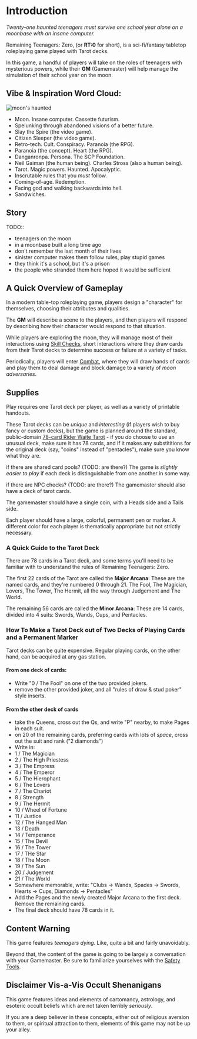 # Introduction

_Twenty-one haunted teenagers must survive one school year alone on a moonbase with an insane computer._

Remaining Teenagers: Zero, (or **RT:0** for short), is a sci-fi/fantasy tabletop roleplaying game played with Tarot decks.

In this game, a handful of players will take on the roles of teenagers with mysterious powers,
while their **GM** (Gamemaster) will help manage the simulation of their school year on the moon.

## Vibe & Inspiration Word Cloud:

![moon's haunted](images/moonhaunted.jpg)

* Moon. Insane computer. Cassette futurism.
* Spelunking through abandoned visions of a better future.
* Slay the Spire (the video game).
* Citizen Sleeper (the video game).
* Retro-tech. Cult. Conspiracy. Paranoia (the RPG).
* Paranoia (the concept). Heart (the RPG).
* Danganronpa. Persona. The SCP Foundation.
* Neil Gaiman (the human being). Charles Stross (also a human being).
* Tarot. Magic powers. Haunted. Apocalyptic.
* Inscrutable rules that you _must_ follow.
* Coming-of-age. Redemption.
* Facing god and walking backwards into hell.
* Sandwiches.

## Story
TODO::

* teenagers on the moon
* in a moonbase built a long time ago
* don't remember the last month of their lives
* sinister computer makes them follow rules, play stupid games
* they think it's a school, but it's a prison
* the people who stranded them here hoped it would be sufficient

## A Quick Overview of Gameplay

In a modern table-top roleplaying game, players design a "character" for themselves, choosing their attributes and qualities.

The **GM** will describe a scene to the players, and then players will respond by describing
how their character would respond to that situation.

While players are exploring the moon, they will manage most of their interactions using [Skill Checks](./skill_checks.md),
short interactions where they draw cards from their Tarot decks to determine success or failure at a variety of tasks.

Periodically, players will enter [Combat](./combat.md), where they will draw hands of cards and play them to
deal damage and block damage to a variety of _moon adversaries_.

## Supplies

Play requires one Tarot deck per player, as well as a variety of printable handouts.

These Tarot decks can be _unique_ and _interesting_ (if players wish to buy fancy or custom decks),
but the game is planned around the standard, public-domain
[78-card Rider Waite Tarot](https://en.wikipedia.org/wiki/Rider%E2%80%93Waite_Tarot) -
if you _do_ choose to use an unusual deck, make sure it has 78 cards, and if it makes any substititions for the original deck
(say, "coins" instead of "pentacles"), make sure you know what they are.

if there are shared card pools? (TODO: are there?)
The game is _slightly easier to play_ if each deck is distinguishable from one another in some way.

if there are NPC checks? (TODO: are there?)
The gamemaster should also have a deck of tarot cards.

The gamemaster should have a single coin, with a Heads side and a Tails side.

Each player should have a large, colorful, permanent pen or marker.
A different color for each player is thematically appropriate but not strictly necessary.

### A Quick Guide to the Tarot Deck

There are 78 cards in a Tarot deck, and some terms you'll need to be familiar with to understand
the rules of Remaining Teenagers: Zero.

The first 22 cards of the Tarot are called the **Major Arcana**: These are the named cards, and they're
numbered 0 through 21. The Fool, The Magician, Lovers, The Tower, The Hermit, all the way through Judgement
and The World.

The remaining 56 cards are called the **Minor Arcana**: These are 14 cards, divided into 4 suits: Swords,
Wands, Cups, and Pentacles.

### How To Make a Tarot Deck out of Two Decks of Playing Cards and a Permanent Marker

Tarot decks can be quite expensive. Regular playing cards, on the other hand, can be acquired at
any gas station.

#### From one deck of cards:
* Write "0 / The Fool" on one of the two provided jokers.
* remove the other provided joker, and all "rules of draw & stud poker" style inserts.

#### From the other deck of cards
* take the Queens, cross out the Qs, and write "P" nearby, to make Pages in each suit.
* on 20 of the remaining cards, preferring cards with lots of _space_, cross out the suit and rank ("2 diamonds")
* Write in:
* 1 / The Magician
* 2 / The High Priestess
* 3 / The Empress
* 4 / The Emperor
* 5 / The Hierophant
* 6 / The Lovers
* 7 / The Chariot
* 8 / Strength
* 9 / The Hermit
* 10 / Wheel of Fortune
* 11 / Justice
* 12 / The Hanged Man
* 13 / Death
* 14 / Temperance
* 15 / The Devil
* 16 / The Tower
* 17 / THe Star
* 18 / The Moon
* 19 / The Sun
* 20 / Judgement
* 21 / The World
* Somewhere memorable, write: "Clubs -> Wands, Spades -> Swords, Hearts -> Cups, Diamonds -> Pentacles"
* Add the Pages and the newly created Major Arcana to the first deck. Remove the remaining cards.
* The final deck should have 78 cards in it.

## Content Warning

This game features _teenagers dying_. Like, quite a bit and fairly unavoidably.

Beyond that, the content of the game is going to be largely a conversation with
your Gamemaster. Be sure to familiarize yourselves with the [Safety Tools](./safety.md).

## Disclaimer Vis-a-Vis Occult Shenanigans

This game features ideas and elements of cartomancy, astrology, and esoteric
occult beliefs which are not taken terribly _seriously_.

If you are a deep believer in these concepts, either out of religious aversion
to them, or spiritual attraction to them, elements of this game may not
be up your alley.
